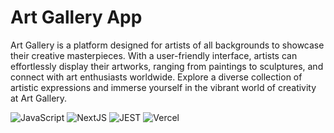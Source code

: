 # Art Gallery App 

Art Gallery is a platform designed for artists of all backgrounds to showcase their creative masterpieces. With a user-friendly interface, artists can effortlessly display their artworks, ranging from paintings to sculptures, and connect with art enthusiasts worldwide. Explore a diverse collection of artistic expressions and immerse yourself in the vibrant world of creativity at Art Gallery.

![JavaScript](https://img.shields.io/badge/-JavaScript-black?style=flat-square&logo=javascript)
![NextJS](https://img.shields.io/badge/NextJS-232323)
![JEST](https://img.shields.io/badge/Jest-323330)
![Vercel](https://img.shields.io/badge/Vercel-black?style=flat&logo=Vercel&logoColor=white)
